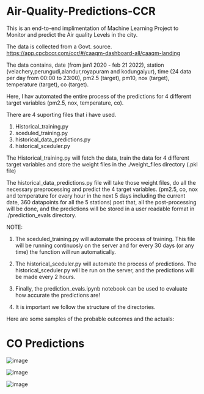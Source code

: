 # Air-Quality-Predictions-CCR

This is an end-to-end implimentation of Machine Learning Project to Monitor and predict the Air quality Levels in the city. 

The data is collected from a Govt. source. https://app.cpcbccr.com/ccr/#/caaqm-dashboard-all/caaqm-landing 

The data contains,
date (from jan1 2020 - feb 21 2022), station (velachery,perungudi,alandur,royapuram and kodungaiyur), time (24 data per day from 00:00 to 23:00), pm2.5 (target), pm10, nox (target), temperature (target), co (target).

Here, I hav automated the entire process of the predictions for 4 different target variables (pm2.5, nox, temperature, co). 

There are 4 suporting files that i have used. 
1. Historical_training.py
2. sceduled_training.py
3. historical_data_predictions.py
4. historical_sceduler.py

The Historical_training.py will fetch the data, train the data for 4 different target variables 
and store the weight files in the ./weight_files directory (.pkl file)

The historical_data_predictions.py file will take those weight files, do all the necessary preprocessing and predict the 4 target variables. 
(pm2.5, co, nox and temperature for every hour in the next 5 days including the current date, 360 datapoints for all the 5 stations) post that, all the post-processing will be done, and the predictions will be stored in a user readable format in ./prediction_evals directory. 

NOTE:
1. The sceduled_training.py will automate the process of training. 
This file will be running continuosly on the server and for every 30 days (or any time) the function will run automatically. 

2. The historical_sceduler.py will automate the process of predictions. 
The historical_sceduler.py will be run on the server, and the predictions will be made every 2 hours. 

3. Finally, the prediction_evals.ipynb notebook can be used to evaluate how accurate the predictions are! 

4. It is important we follow the structure of the directories. 


Here are some samples of the probable outcomes and the actuals:

# CO Predictions

![image](https://user-images.githubusercontent.com/20862520/157029950-4272244b-b079-428a-838e-0409709e24dc.png)

![image](https://user-images.githubusercontent.com/20862520/157029923-f9b7549f-b03f-450e-ac8c-3b9c7905b7a2.png)

![image](https://user-images.githubusercontent.com/20862520/157029631-963e27fa-3de0-4974-b020-dc937285814a.png)
